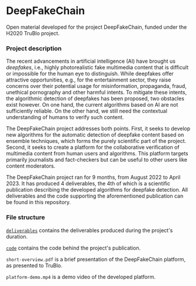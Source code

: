 # DeepFakeChain
Open material developed for the project DeepFakeChain, funded under the H2020 TruBlo project.

### Project description
The recent advancements in artificial intelligence (AI) have brought us *deepfakes*, i.e., highly photorealistic fake multimedia content that is difficult or impossible for the human eye to distinguish. While deepfakes offer attractive opportunities, e.g., for the entertainment sector, they raise concerns over their potential usage for misinformation, propaganda, fraud, unethical pornography and other harmful intents. To mitigate these intents, the algorithmic detection of deepfakes has been proposed, two obstacles exist however. On one hand, the current algorithms based on AI are not sufficiently reliable. On the other hand, we still need the contextual understanding of humans to verify such content.

The DeepFakeChain project addresses both points. First, it seeks to develop new algorithms for the automatic detection of deepfake content based on ensemble techniques, which forms the purely scientific part of the project. Second, it seeks to create a platform for the collaborative verification of multimedia content from human users and algorithms. This platform targets primarily journalists and fact-checkers but can be useful to other users like content moderators.

The DeepFakeChain project ran for 9 months, from August 2022 to April 2023. It has produced 4 deliverables, the 4th of which is a scientific publication describing the developed algorithms for deepfake detection. All deliverables and the code supporting the aforementioned publication can be found in this repository.


### File structure

[`deliverables`](https://github.com/mever-team/DeepFakeChain/tree/main/deliverables) contains the deliverables produced during the project's duration.

[`code`](https://github.com/mever-team/DeepFakeChain/tree/main/code) contains the code behind the project's publication.

`short-overview.pdf` is a brief presentation of the DeepFakeChain platform, as presented to TruBlo.

`platform-demo.mp4` is a demo video of the developed platform.
